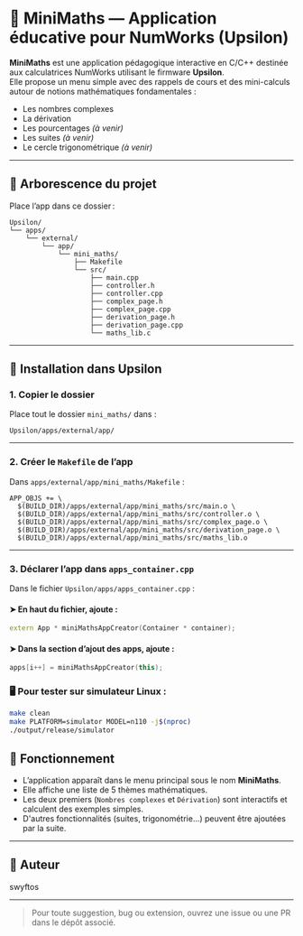 # 📘 MiniMaths — Application éducative pour NumWorks (Upsilon)

**MiniMaths** est une application pédagogique interactive en C/C++ destinée aux calculatrices NumWorks utilisant le firmware **Upsilon**.  
Elle propose un menu simple avec des rappels de cours et des mini-calculs autour de notions mathématiques fondamentales :

- Les nombres complexes  
- La dérivation  
- Les pourcentages *(à venir)*  
- Les suites *(à venir)*  
- Le cercle trigonométrique *(à venir)*

---

## 🧱 Arborescence du projet

Place l’app dans ce dossier :

```
Upsilon/
└── apps/
    └── external/
        └── app/
            └── mini_maths/
                ├── Makefile
                └── src/
                    ├── main.cpp
                    ├── controller.h
                    ├── controller.cpp
                    ├── complex_page.h
                    ├── complex_page.cpp
                    ├── derivation_page.h
                    ├── derivation_page.cpp
                    └── maths_lib.c
```

---

## 🔧 Installation dans Upsilon

### 1. Copier le dossier

Place tout le dossier `mini_maths/` dans :
```
Upsilon/apps/external/app/
```

---

### 2. Créer le `Makefile` de l’app

Dans `apps/external/app/mini_maths/Makefile` :

```make
APP_OBJS += \
  $(BUILD_DIR)/apps/external/app/mini_maths/src/main.o \
  $(BUILD_DIR)/apps/external/app/mini_maths/src/controller.o \
  $(BUILD_DIR)/apps/external/app/mini_maths/src/complex_page.o \
  $(BUILD_DIR)/apps/external/app/mini_maths/src/derivation_page.o \
  $(BUILD_DIR)/apps/external/app/mini_maths/src/maths_lib.o
```

---

### 3. Déclarer l’app dans `apps_container.cpp`

Dans le fichier `Upsilon/apps/apps_container.cpp` :

#### ➤ En haut du fichier, ajoute :

```cpp
extern App * miniMathsAppCreator(Container * container);
```

#### ➤ Dans la section d’ajout des apps, ajoute :

```cpp
apps[i++] = miniMathsAppCreator(this);
```



### 🖥️ Pour tester sur simulateur Linux :

```bash
make clean
make PLATFORM=simulator MODEL=n110 -j$(nproc)
./output/release/simulator
```


## 🧪 Fonctionnement

- L’application apparaît dans le menu principal sous le nom **MiniMaths**.
- Elle affiche une liste de 5 thèmes mathématiques.
- Les deux premiers (`Nombres complexes` et `Dérivation`) sont interactifs et calculent des exemples simples.
- D'autres fonctionnalités (suites, trigonométrie...) peuvent être ajoutées par la suite.

---

## 👤 Auteur
swyftos


---

> Pour toute suggestion, bug ou extension, ouvrez une issue ou une PR dans le dépôt associé.
